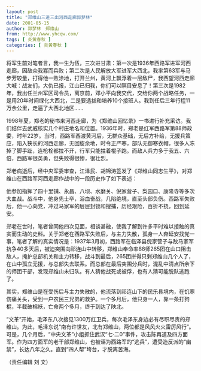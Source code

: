 ```yaml
---
layout: post
title: "郑维山三进三出河西走廊郭梦林"
date: 2001-05-15
author: 郭梦林　郑维山
from: http://www.yhcqw.com/
tags: [ 炎黄春秋 ]
categories: [ 炎黄春秋 ]
---
```





将军生前对笔者言，我一生为伍，三次进甘肃：第一次是1936年西路军进军河西走廊，因敌众我寡而兵败；第二次是人民解放大军进军大西北，我率第63军与马步芳较量，打得他一败涂地，打开兰州，黄河上飘浮着一层敌尸，我西望河西走廊大喊：战友们，大仇已报，江山已归我，你们可以瞑目安息了！第三次是1982年，我出任兰州军区司令员，离京前，邓小平向我交代，交给你两个战略任务，一是用20年时间绿化大西北，二是要选拔和培养10个接班人。我到任后三年行程11万余公里，走遍了大西北地区……


1998年夏，郑老的秘书来河西走廊，为《郑维山回忆录》一书进行补充采访。我们结伴去武威核实几个村庄地名和位置。1936年时，郑老是红军西路军第88师政委，时年22岁。当时，西路军西渡黄河后，无群众基础，无后方补给，无援兵策应，陷入狭长的河西走廊，无回旋余地，时令正严寒，部队无御寒衣帽，很多人冻掉了脚手趾，连枪栓都拉不开，行军只能拄着棍子跑。而敌人兵力多于我五、六倍，西路军很英勇，但失败得很惨，很壮烈。

郑老病逝后，经中央军委审查，江泽民、胡锦涛签发了《郑维山同志生平》，对郑维山在西路军河西走廊作战中的一段历史作了如下表述：


他参加指挥了四十里铺、永昌、八坝、水磨关、倪家营子、梨园口、康隆寺等多次大血战。战斗中，他身先士卒，浴血奋战，几陷绝境，直至头部负伤。西路军失败后，他一心向党，冲过马家军的层层封锁和搜捕，历经艰险，百折不挠，回到延安。


郑老在世时，笔者曾同他四次见面，相谈甚融，使我了解到许多平时难以接触的真实而生动的史料。关于郑老在西路军失败后，与主力失散，孤身一人奔延安找党一事，笔者了解的真实情况是：1937年3月初，西路军在临泽县倪家营子与敌马家军抗争40多天后，被迫突围向祁连山中转移，郑维山奉命率88师265团在山口阻击敌人，掩护总部机关和主力转移，战斗到最后，265团拼得只剩郑维山几个人了，在山中孤立无援，与总部失去联系。而总部在最后突围分兵时，混乱中清点所余下的师团干部，发现郑维山未归队。有人猜他战死或被俘，也有人猜可能脱队逃跑了。


其实，郑维山是在受伤后与主力失散的，他流落到祁连山下的民乐县境内，在饥寒伤痛关头，受到一户农民三兄弟的救护。一个多月后，他只身一人，靠一条打狗棍，半截破棉袄，亡命两个多月，终于到达了陕北。


“文革”开始，毛泽东八次接见1300万红卫兵，每次毛泽东身边必有尽职尽责的郑维山。为此，毛泽东说“南有许世友，北有郑维山，两位都是风风火火雷厉风行”。可是，几个月后，“中央文革”小组抓住武汉“七·二0”事件，攻击陈再道及四方面军。作为四方面军的老干部郑维山，也被诬为西路军的“逃兵”，遭受造反派的“幽禁”，长达八年之久。直到“四人帮”垮台，才脱离苦海。

（责任编辑 刘 文）


